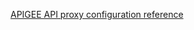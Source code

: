 [APIGEE API proxy configuration reference](https://cloud.google.com/apigee/docs/api-platform/reference/api-proxy-configuration-reference#baseconfig)
